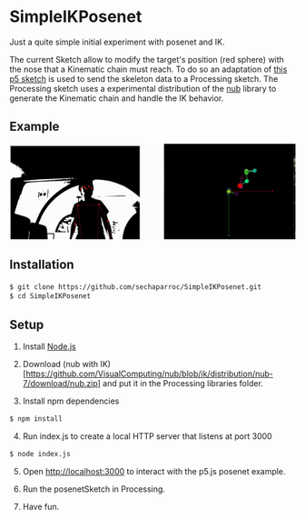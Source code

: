 # SimpleIKPosenet
Just a quite simple initial experiment with posenet and IK.

The current Sketch allow to modify the target's position (red sphere) with the nose that a Kinematic chain must reach. 
To do so an adaptation of [this p5 sketch](https://editor.p5js.org/kylemcdonald/sketches/H1OoUd9h7) is used to send the skeleton data to a Processing sketch.
The Processing sketch uses a experimental distribution of the [nub](https://github.com/VisualComputing/nub) library to generate the Kinematic chain and handle the IK behavior.  

## Example
![Example](https://github.com/sechaparroc/SimpleIKPosenet/blob/master/posenet.gif)

## Installation

 ```sh
 $ git clone https://github.com/sechaparroc/SimpleIKPosenet.git
 $ cd SimpleIKPosenet
 ```
## Setup

1. Install [Node.js](http://nodejs.org/)

2. Download (nub with IK)[https://github.com/VisualComputing/nub/blob/ik/distribution/nub-7/download/nub.zip] and put it in the Processing libraries folder.

3. Install npm dependencies

 ```sh
 $ npm install
 ```

4. Run index.js to create a local HTTP server that listens at port 3000

 ```sh
 $ node index.js
 ```

5. Open <http://localhost:3000> to interact with the p5.js posenet example.

6. Run the posenetSketch in Processing.

7. Have fun.
